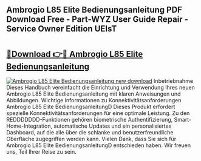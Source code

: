 ## Ambrogio L85 Elite Bedienungsanleitung PDF Download Free - Part-WYZ User Guide Repair - Service Owner Edition UEIsT

# <h2><a href="http://df5msq.blite.top/?on=Ambrogio+L85+Elite+Bedienungsanleitung">🔗Download 👉🔴 Ambrogio L85 Elite Bedienungsanleitung</a></h2>

[![Ambrogio L85 Elite Bedienungsanleitung new download](https://i.imgur.com/lujVjoI.png)](http://df5msq.blite.top/?on=Ambrogio+L85+Elite+Bedienungsanleitung)
Inbetriebnahme Dieses Handbuch vereinfacht die Einrichtung und Verwendung Ihres neuen Ambrogio L85 Elite Bedienungsanleitung mit klaren Anweisungen und Abbildungen. Wichtige Informationen zu Konnektivitätsanforderungen Ambrogio L85 Elite BedienungsanleitungD Dieses Produkt erfordert spezielle Konnektivitätsanforderungen für eine optimale Leistung. Zu den REDDDDDDD-Funktionen gehören biometrische Authentifizierung, Smart-Home-Integration, automatische Updates und ein personalisiertes Dashboard, auf die alle über die schlanke und benutzerfreundliche Oberfläche zugegriffen werden kann. Vielen Dank, dass Sie sich für Ambrogio L85 Elite BedienungsanleitungD entschieden haben. Wir freuen uns, Teil Ihrer Reise zu sein.

